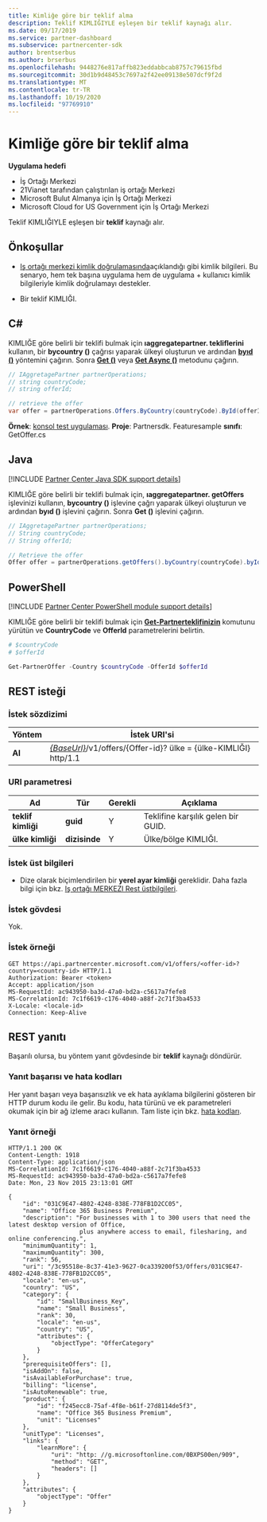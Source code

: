 ```yaml
---
title: Kimliğe göre bir teklif alma
description: Teklif KIMLIĞIYLE eşleşen bir teklif kaynağı alır.
ms.date: 09/17/2019
ms.service: partner-dashboard
ms.subservice: partnercenter-sdk
author: brentserbus
ms.author: brserbus
ms.openlocfilehash: 9448276e817affb823eddabbcab8757c79615fbd
ms.sourcegitcommit: 30d1b9d48453c7697a2f42ee09138e507dcf9f2d
ms.translationtype: MT
ms.contentlocale: tr-TR
ms.lasthandoff: 10/19/2020
ms.locfileid: "97769910"
---
```

# <a name="get-an-offer-by-id"></a>Kimliğe göre bir teklif alma

**Uygulama hedefi**

- İş Ortağı Merkezi
- 21Vianet tarafından çalıştırılan iş ortağı Merkezi
- Microsoft Bulut Almanya için İş Ortağı Merkezi
- Microsoft Cloud for US Government için İş Ortağı Merkezi

Teklif KIMLIĞIYLE eşleşen bir **teklif** kaynağı alır.

## <a name="prerequisites"></a>Önkoşullar

- [Iş ortağı merkezi kimlik doğrulamasında](partner-center-authentication.md)açıklandığı gibi kimlik bilgileri. Bu senaryo, hem tek başına uygulama hem de uygulama + kullanıcı kimlik bilgileriyle kimlik doğrulamayı destekler.

- Bir teklif KIMLIĞI.

## <a name="c"></a>C\#

KIMLIĞE göre belirli bir teklifi bulmak için **ıaggregatepartner. tekliflerini** kullanın, bir **bycountry ()** çağrısı yaparak ülkeyi oluşturun ve ardından [**byıd ()**](/dotnet/api/microsoft.store.partnercenter.offers.ioffercollection.byid) yöntemini çağırın. Sonra [**Get ()**](/dotnet/api/microsoft.store.partnercenter.offers.ioffercollection.get) veya [**Get Async ()**](/dotnet/api/microsoft.store.partnercenter.offers.ioffercollection.getasync) metodunu çağırın.

```csharp
// IAggretagePartner partnerOperations;
// string countryCode;
// string offerId;

// retrieve the offer
var offer = partnerOperations.Offers.ByCountry(countryCode).ById(offerId).Get();
```

**Örnek**: [konsol test uygulaması](console-test-app.md). **Proje**: Partnersdk. Featuresample **sınıfı**: GetOffer.cs

## <a name="java"></a>Java

[!INCLUDE [Partner Center Java SDK support details](../includes/java-sdk-support.md)]

KIMLIĞE göre belirli bir teklifi bulmak için, **ıaggregatepartner. getOffers** işlevinizi kullanın, **bycountry ()** işlevine çağrı yaparak ülkeyi oluşturun ve ardından **byıd ()** işlevini çağırın. Sonra **Get ()** işlevini çağırın.

```java
// IAggretagePartner partnerOperations;
// String countryCode;
// String offerId;

// Retrieve the offer
Offer offer = partnerOperations.getOffers().byCountry(countryCode).byId(offerId).get();
```

## <a name="powershell"></a>PowerShell

[!INCLUDE [Partner Center PowerShell module support details](../includes/powershell-module-support.md)]

KIMLIĞE göre belirli bir teklifi bulmak için [**Get-Partnerteklifinizin**](https://github.com/Microsoft/Partner-Center-PowerShell/blob/master/docs/help/Get-PartnerOffer.md) komutunu yürütün ve **CountryCode** ve **OfferId** parametrelerini belirtin.

```powershell
# $countryCode
# $offerId

Get-PartnerOffer -Country $countryCode -OfferId $offerId
```

## <a name="rest-request"></a>REST isteği

### <a name="request-syntax"></a>İstek sözdizimi

| Yöntem  | İstek URI'si                                                                                    |
|---------|------------------------------------------------------------------------------------------------|
| **Al** | [*{BaseUrl}*](partner-center-rest-urls.md)/v1/offers/{Offer-id}? ülke = {ülke-KIMLIĞI} http/1.1 |

### <a name="uri-parameter"></a>URI parametresi

| Ad           | Tür       | Gerekli | Açıklama                           |
|----------------|------------|----------|---------------------------------------|
| **teklif kimliği**   | **guid**   | Y        | Teklifine karşılık gelen bir GUID. |
| **ülke kimliği** | **dizisinde** | Y        | Ülke/bölge KIMLIĞI.                |

### <a name="request-headers"></a>İstek üst bilgileri

- Dize olarak biçimlendirilen bir **yerel ayar kimliği** gereklidir.
Daha fazla bilgi için bkz. [Iş ortağı MERKEZI Rest üstbilgileri](headers.md).

### <a name="request-body"></a>İstek gövdesi

Yok.

### <a name="request-example"></a>İstek örneği

```http
GET https://api.partnercenter.microsoft.com/v1/offers/<offer-id>?country=<country-id> HTTP/1.1
Authorization: Bearer <token>
Accept: application/json
MS-RequestId: ac943950-ba3d-47a0-bd2a-c5617a7fefe8
MS-CorrelationId: 7c1f6619-c176-4040-a88f-2c71f3ba4533
X-Locale: <locale-id>
Connection: Keep-Alive
```

## <a name="rest-response"></a>REST yanıtı

Başarılı olursa, bu yöntem yanıt gövdesinde bir **teklif** kaynağı döndürür.

### <a name="response-success-and-error-codes"></a>Yanıt başarısı ve hata kodları

Her yanıt başarı veya başarısızlık ve ek hata ayıklama bilgilerini gösteren bir HTTP durum kodu ile gelir. Bu kodu, hata türünü ve ek parametreleri okumak için bir ağ izleme aracı kullanın. Tam liste için bkz. [hata kodları](error-codes.md).

### <a name="response-example"></a>Yanıt örneği

```http
HTTP/1.1 200 OK
Content-Length: 1918
Content-Type: application/json
MS-CorrelationId: 7c1f6619-c176-4040-a88f-2c71f3ba4533
MS-RequestId: ac943950-ba3d-47a0-bd2a-c5617a7fefe8
Date: Mon, 23 Nov 2015 23:13:01 GMT

{
    "id": "031C9E47-4802-4248-838E-778FB1D2CC05",
    "name": "Office 365 Business Premium",
    "description": "For businesses with 1 to 300 users that need the latest desktop version of Office,
                    plus anywhere access to email, filesharing, and online conferencing.",
    "minimumQuantity": 1,
    "maximumQuantity": 300,
    "rank": 56,
    "uri": "/3c95518e-8c37-41e3-9627-0ca339200f53/Offers/031C9E47-4802-4248-838E-778FB1D2CC05",
    "locale": "en-us",
    "country": "US",
    "category": {
        "id": "SmallBusiness_Key",
        "name": "Small Business",
        "rank": 30,
        "locale": "en-us",
        "country": "US",
        "attributes": {
            "objectType": "OfferCategory"
        }
    },
    "prerequisiteOffers": [],
    "isAddOn": false,
    "isAvailableForPurchase": true,
    "billing": "license",
    "isAutoRenewable": true,
    "product": {
        "id": "f245ecc8-75af-4f8e-b61f-27d8114de5f3",
        "name": "Office 365 Business Premium",
        "unit": "Licenses"
    },
    "unitType": "Licenses",
    "links": {
        "learnMore": {
            "uri": "http: //g.microsoftonline.com/0BXPS00en/909",
            "method": "GET",
            "headers": []
        }
    },
    "attributes": {
        "objectType": "Offer"
    }
}
```
